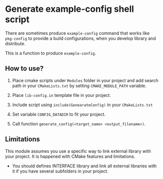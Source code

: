 # Generate example-config shell script

There are sometimes produce `example-config` command that works like `pkg-config` 
to provide a build configurations, when you develop library and distribute.

This is a function to produce `example-config`.

## How to use?

1. Place cmake scripts under `Modules` folder in your project and add search path
in your `CMakeLists.txt` by setting `CMAKE_MODULE_PATH` variable.

2. Place `lib-config.in` template file in your project.

3. Include script using `include(GenearateConfig)` in your `CMakeLists.txt`

4. Set variable `CONFIG_DATADIR` to fit your project.

5. Call function `generate_config(<target_name> <output_filename>)`.

## Limitations

This module assumes you use a specific way to link external library with your project.
It is happened with CMake features and limitations.

* You should defines INTERFACE library and link all external libraries with it
  if you have several subfolders in your project.

